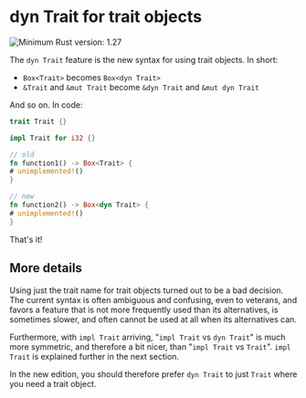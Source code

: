# dyn Trait for trait objects

![Minimum Rust version: 1.27](https://img.shields.io/badge/Minimum%20Rust%20Version-1.27-brightgreen.svg)

The `dyn Trait` feature is the new syntax for using trait objects. In short:

* `Box<Trait>` becomes `Box<dyn Trait>`
* `&Trait` and `&mut Trait` become `&dyn Trait` and `&mut dyn Trait`

And so on. In code:

```rust
trait Trait {}

impl Trait for i32 {}

// old
fn function1() -> Box<Trait> {
# unimplemented!()
}

// new
fn function2() -> Box<dyn Trait> {
# unimplemented!()
}
```

That's it!

## More details

Using just the trait name for trait objects turned out to be a bad decision.
The current syntax is often ambiguous and confusing, even to veterans,
and favors a feature that is not more frequently used than its alternatives,
is sometimes slower, and often cannot be used at all when its alternatives can.

Furthermore, with `impl Trait` arriving, "`impl Trait` vs `dyn Trait`" is much
more symmetric, and therefore a bit nicer, than "`impl Trait` vs `Trait`".
`impl Trait` is explained further in the next section.

In the new edition, you should therefore prefer `dyn Trait` to just `Trait`
where you need a trait object.